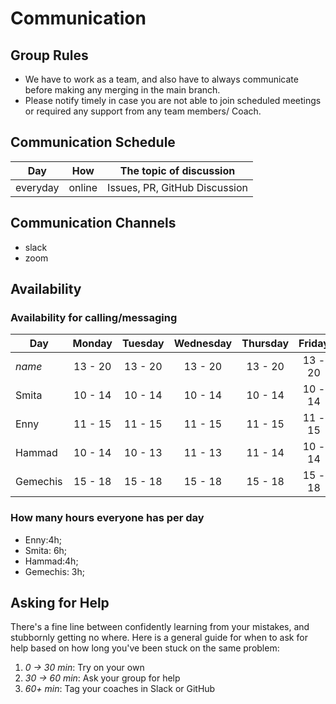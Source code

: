 # Communication

## Group Rules

- We have to work as a team, and also have to always communicate before making
  any merging in the main branch.
- Please notify timely in case you are not able to join scheduled meetings or
  required any support from any team members/ Coach.

## Communication Schedule

| Day      |  How   | The topic of discussion       |
| -------- | :----: | ----------------------------- |
| everyday | online | Issues, PR, GitHub Discussion |

## Communication Channels

- slack
- zoom

## Availability

### Availability for calling/messaging

| Day      | Monday  | Tuesday | Wednesday | Thursday | Friday  | Saturday | Sunday  |
| -------- | :-----: | :-----: | :-------: | :------: | :-----: | :------: | :-----: |
| _name_   | 13 - 20 | 13 - 20 |  13 - 20  | 13 - 20  | 13 - 20 | 13 - 20  | 13 - 20 |
| Smita    | 10 - 14 | 10 - 14 |  10 - 14  | 10 - 14  | 10 - 14 | 10 - 14  | 10 - 14 |
| Enny     | 11 - 15 | 11 - 15 |  11 - 15  | 11 - 15  | 11 - 15 | 11 - 15  | 11 - 15 |
| Hammad   | 10 - 14 | 10 - 13 |  11 - 13  | 11 - 14  | 10 - 14 | 10 - 16  | 10 - 18 |
| Gemechis | 15 - 18 | 15 - 18 |  15 - 18  | 15 - 18  | 15 - 18 | 15 - 18  | 15 - 18 |

### How many hours everyone has per day

- Enny:4h;
- Smita: 6h;
- Hammad:4h;
- Gemechis: 3h;

## Asking for Help

There's a fine line between confidently learning from your mistakes, and
stubbornly getting no where. Here is a general guide for when to ask for help
based on how long you've been stuck on the same problem:

1. _0 -> 30 min_: Try on your own
2. _30 -> 60 min_: Ask your group for help
3. _60+ min_: Tag your coaches in Slack or GitHub
